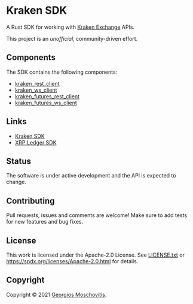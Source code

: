 # Kraken SDK

A Rust SDK for working with [Kraken Exchange](https://kraken.com) APIs.

This project is an *unofficial*, community-driven effort.

## Components

The SDK contains the following components:

- [kraken_rest_client](kraken_rest_client/README.md)
- [kraken_ws_client](kraken_ws_client/README.md)
- [kraken_futures_rest_client](kraken_futures_rest_client/README.md)
- [kraken_futures_ws_client](kraken_futures_ws_client/README.md)

## Links

- [Kraken SDK](https://github.com/gmosx/kraken-sdk-rust)
- [XRP Ledger SDK](https://github.com/gmosx/xrpl-sdk-rust)

## Status

The software is under active development and the API is expected to change.

## Contributing

Pull requests, issues and comments are welcome! Make sure to add tests for new features and bug fixes.


## License

This work is licensed under the Apache-2.0 License. See [LICENSE.txt](LICENSE.txt) or <https://spdx.org/licenses/Apache-2.0.html> for details.

## Copyright

Copyright © 2021 [Georgios Moschovitis](https://gmosx.ninja).